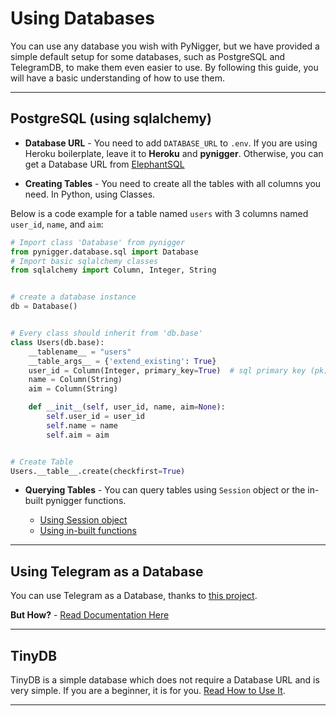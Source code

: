 # Using Databases

You can use any database you wish with PyNigger, but we have provided a simple default setup for some databases, such as PostgreSQL and TelegramDB, to make them even easier to use.
By following this guide, you will have a basic understanding of how to use them.

---

## PostgreSQL (using sqlalchemy)

- **Database URL** - You need to add ``DATABASE_URL`` to ``.env``. If you are using Heroku boilerplate, leave it to **Heroku** and **pynigger**. Otherwise, you can get a Database URL from [ElephantSQL](http://www.elephantsql.com)

- **Creating Tables** - You need to create all the tables with all columns you need. In Python, using Classes.

Below is a code example for a table named ``users`` with 3 columns named ``user_id``, ``name``, and ``aim``:

```python
# Import class 'Database' from pynigger
from pynigger.database.sql import Database
# Import basic sqlalchemy classes
from sqlalchemy import Column, Integer, String


# create a database instance
db = Database()


# Every class should inherit from 'db.base'
class Users(db.base):
    __tablename__ = "users"
    __table_args__ = {'extend_existing': True}
    user_id = Column(Integer, primary_key=True)  # sql primary key (pk)
    name = Column(String)
    aim = Column(String)

    def __init__(self, user_id, name, aim=None):
        self.user_id = user_id
        self.name = name
        self.aim = aim


# Create Table
Users.__table__.create(checkfirst=True)
```

- **Querying Tables** - You can query tables using ``Session`` object or the in-built pynigger functions.

    - [Using Session object](/databases/postgres#session-object)
    - [Using in-built functions](/databases/postgres#default-functions)

---

## Using Telegram as a Database

You can use Telegram as a Database, thanks to [this project](https://pypi.org/project/TelegramDB/).

**But How?** - [Read Documentation Here](/databases/telegram-as-database)

---

## TinyDB

TinyDB is a simple database which does not require a Database URL and is very simple. If you are a beginner, it is for you. [Read How to Use It](/databases/tinydb).

---
